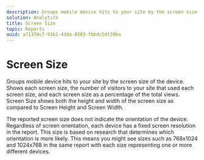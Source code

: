 ```yaml
---
description: Groups mobile device hits to your site by the screen size of the device. Shows each screen size, the number of visitors to your site that used each screen size, and each screen size as a percentage of the total views. Screen Size shows both the height and width of the screen size as compared to Screen Height and Screen Width.
solution: Analytics
title: Screen Size
topic: Reports
uuid: a71378c7-91b1-43da-8583-fbbdc5df39ba
---
```


# Screen Size

Groups mobile device hits to your site by the screen size of the device. Shows each screen size, the number of visitors to your site that used each screen size, and each screen size as a percentage of the total views. Screen Size shows both the height and width of the screen size as compared to Screen Height and Screen Width.

The reported screen size does not indicate the orientation of the device. Regardless of screen orientation, each device has a fixed screen resolution in the report. This size is based on research that determines which orientation is more likely. This means you might see sizes such as 768x1024 and 1024x768 in the same report with each size representing one or more different devices.
